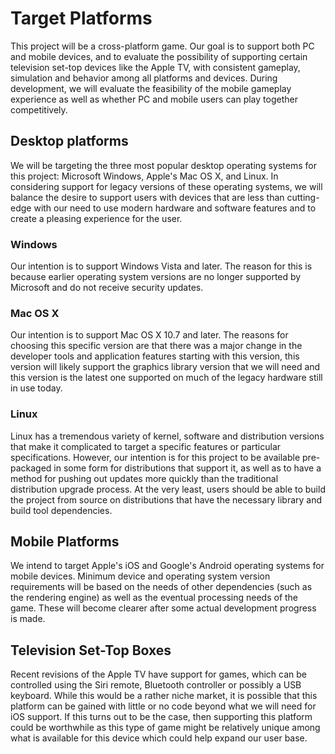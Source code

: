 # Target Platforms

This project will be a cross-platform game. Our goal is to support both PC and mobile devices, and to evaluate the possibility of supporting certain television set-top devices like the Apple TV, with consistent gameplay, simulation and behavior among all platforms and devices. During development, we will evaluate the feasibility of the mobile gameplay experience as well as whether PC and mobile users can play together competitively.

## Desktop platforms

We will be targeting the three most popular desktop operating systems for this project: Microsoft Windows, Apple's Mac OS X, and Linux. In considering support for legacy versions of these operating systems, we will balance the desire to support users with devices that are less than cutting-edge with our need to use modern hardware and software features and to create a pleasing experience for the user.

### Windows

Our intention is to support Windows Vista and later. The reason for this is because earlier operating system versions are no longer supported by Microsoft and do not receive security updates.

### Mac OS X

Our intention is to support Mac OS X 10.7 and later. The reasons for choosing this specific version are that there was a major change in the developer tools and application features starting with this version, this version will likely support the graphics library version that we will need and this version is the latest one supported on much of the legacy hardware still in use today.

### Linux

Linux has a tremendous variety of kernel, software and distribution versions that make it complicated to target a specific features or particular specifications. However, our intention is for this project to be available pre-packaged in some form for distributions that support it, as well as to have a method for pushing out updates more quickly than the traditional distribution upgrade process. At the very least, users should be able to build the project from source on distributions that have the necessary library and build tool dependencies.

## Mobile Platforms

We intend to target Apple's iOS and Google's Android operating systems for mobile devices. Minimum device and operating system version requirements will be based on the needs of other dependencies (such as the rendering engine) as well as the eventual processing needs of the game. These will become clearer after some actual development progress is made.

## Television Set-Top Boxes

Recent revisions of the Apple TV have support for games, which can be controlled using the Siri remote, Bluetooth controller or possibly a USB keyboard. While this would be a rather niche market, it is possible that this platform can be gained with little or no code beyond what we will need for iOS support. If this turns out to be the case, then supporting this platform could be worthwhile as this type of game might be relatively unique among what is available for this device which could help expand our user base.
